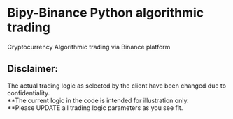 # Bipy-Binance Python algorithmic trading
Cryptocurrency Algorithmic trading via Binance platform

## Disclaimer:
The actual trading logic as selected by the client have been changed due to confidentiality. \
**The current logic in the code is intended for illustration only.\
**Please UPDATE all trading logic parameters as you see fit.
